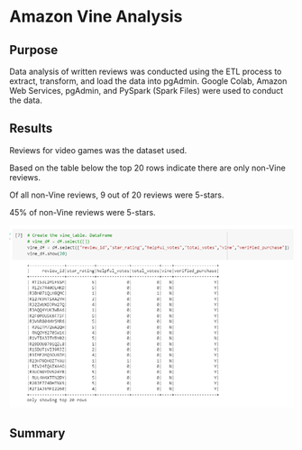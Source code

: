 # Amazon Vine Analysis

## Purpose
Data analysis of written reviews was conducted using the ETL process to extract, transform, and load the data into pgAdmin. Google Colab, Amazon Web Services, pgAdmin, and PySpark (Spark Files) were used to conduct the data.

## Results
Reviews for video games was the dataset used.

Based on the table below the top 20 rows indicate there are only non-Vine reviews. 

Of all non-Vine reviews, 9 out of 20 reviews were 5-stars.

45% of non-Vine reviews were 5-stars.

![Resources/vine_df](Resources/vine_df.png)

## Summary
